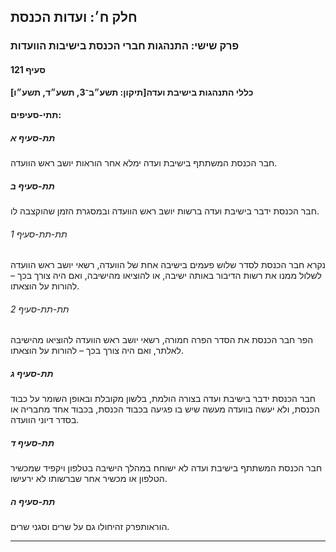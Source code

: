 ## חלק ח׳: ועדות הכנסת

### פרק שישי: התנהגות חברי הכנסת בישיבות הוועדות

#### סעיף 121

**כללי התנהגות בישיבת ועדה[תיקון: תשע״ב־3, תשע״ד, תשע״ו]**



#### תתי-סעיפים:

##### תת-סעיף א

חבר הכנסת המשתתף בישיבת ועדה ימלא אחר הוראות יושב ראש הוועדה.

##### תת-סעיף ב

חבר הכנסת ידבר בישיבת ועדה ברשות יושב ראש הוועדה ובמסגרת הזמן שהוקצבה לו.

###### תת-תת-סעיף 1

נקרא חבר הכנסת לסדר שלוש פעמים בישיבה אחת של הוועדה, רשאי יושב ראש 
הוועדה לשלול ממנו את רשות הדיבור באותה ישיבה, או להוציאו מהישיבה, ואם 
היה צורך בכך – להורות על הוצאתו.

###### תת-תת-סעיף 2

הפר חבר הכנסת את הסדר הפרה חמורה, רשאי יושב ראש הוועדה להוציאו מהישיבה לאלתר, ואם היה צורך בכך – להורות על הוצאתו.

##### תת-סעיף ג

חבר הכנסת 
ידבר בישיבת ועדה בצורה הולמת, בלשון מקובלת ובאופן השומר על כבוד הכנסת, 
ולא יעשה בוועדה מעשה שיש בו פגיעה בכבוד הכנסת, בכבוד אחד מחבריה או בסדר 
דיוני הוועדה.

##### תת-סעיף ד

חבר הכנסת המשתתף בישיבת ועדה לא ישוחח במהלך הישיבה בטלפון ויקפיד שמכשיר הטלפון או מכשיר אחר שברשותו לא ירעישו.

##### תת-סעיף ה

הוראותפרק זהיחולו גם על שרים וסגני שרים.

----

